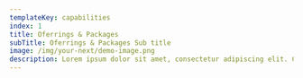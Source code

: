 ```yaml
---
templateKey: capabilities
index: 1
title: Oferrings & Packages
subTitle: Oferrings & Packages Sub title
image: /img/your-next/demo-image.png
description: Lorem ipsum dolor sit amet, consectetur adipiscing elit. Cras vel est ultricies metus hendrerit luctus. Proin at commodo erat. Vestibulum non pharetra arcu, vel vulputate augue. Nam dignissim nisi id nisi eleifend, feugiat rhoncus mauris cursus. Fusce in aliquam tortor. Morbi placerat mi eget orci pellentesque, non consequat nulla posuere. Vestibulum tincidunt consectetur arcu, ac ultricies sem. Donec volutpat lacinia elit, auctor ullamcorper mi pellentesque ac. Nulla ultricies nunc est, sed consequat nulla aliquet ac.
---
```

